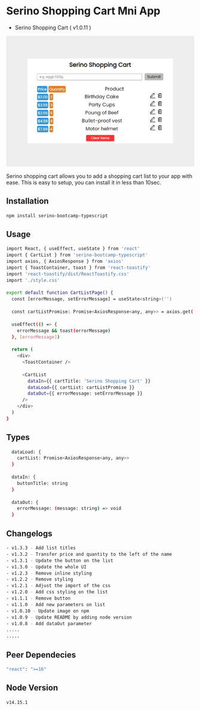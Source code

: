 # Serino Shopping Cart Mni App

- Serino Shopping Cart ( v1.0.11 )

![Mini App Shopping Cart](https://github.com/kkbjjtllavora/serino-bootcamp-typescript/blob/master/images/mini-app-ss-a.JPG?raw=true)

Serino shopping cart allows you to add a shopping cart list to your app with ease. This is easy to setup, you can install it in less than 10sec.

## Installation

```sh
npm install serino-bootcamp-typescript
```

## Usage

```sh
import React, { useEffect, useState } from 'react'
import { CartList } from 'serino-bootcamp-typescript'
import axios, { AxiosResponse } from 'axios'
import { ToastContainer, toast } from 'react-toastify'
import 'react-toastify/dist/ReactToastify.css'
import './style.css'

export default function CartListPage() {
  const [errorMessage, setErrorMessage] = useState<string>('')

  const cartListPromise: Promise<AxiosResponse<any, any>> = axios.get('./data.json')

  useEffect(() => {
    errorMessage && toast(errorMessage)
  }, [errorMessage])

  return (
    <div>
      <ToastContainer />

      <CartList
        dataIn={{ cartTitle: 'Serino Shopping Cart' }}
        dataLoad={{ cartList: cartListPromise }}
        dataOut={{ errorMessage: setErrorMessage }}
      />
    </div>
  )
}

```

## Types

```sh
  dataLoad: {
    cartList: Promise<AxiosResponse<any, any>>
  }

  dataIn: {
    buttonTitle: string
  }

  dataOut: {
    errorMessage: (message: string) => void
  }
```

## Changelogs

```sh
- v1.3.3 - Add list titles
- v1.3.2 - Transfer price and quantity to the left of the name
- v1.3.1 - Update the button on the list
- v1.3.0 - Update the whole UI
- v1.2.3 - Remove inline styling
- v1.2.2 - Remove styling
- v1.2.1 - Adjust the import of the css
- v1.2.0 - Add css styling on the list
- v1.1.1 - Remove button
- v1.1.0 - Add new parameters on list
- v1.0.10 - Update image on npm
- v1.0.9 - Update README by adding node version
- v1.0.8 - Add dataOut parameter
.....
.....
```

## Peer Dependecies

```sh
"react": ">=16"
```

## Node Version

```sh
v14.15.1
```
